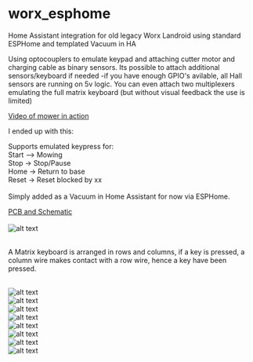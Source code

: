 # worx_esphome

Home Assistant integration for old legacy Worx Landroid using standard ESPHome and templated Vacuum in HA

Using optocouplers to emulate keypad and attaching cutter motor and charging cable as binary sensors.
Its possible to attach additional sensors/keyboard if needed -if you have enough GPIO's avilable, all Hall sensors are running on 5v logic.
You can even attach two multiplexers emulating the full matrix keyboard (but without visual feedback the use is limited)


[Video of mower in action](https://youtu.be/NY6L3iWkB_4)

I ended up with this:

Supports emulated keypress for:<br>
Start –> Mowing<br>
Stop -> Stop/Pause<br>
Home -> Return to base<br>
Reset -> Reset blocked by xx<br>
<br>
Simply added as a Vacuum in Home Assistant for now via ESPHome.

[PCB and Schematic](https://oshwlab.com/yodi/worx79x)
<br><br>
![alt text](https://github.com/Michael0yodi/worx_esphome/blob/main/worx_79x_pcb.png)

<br>
A Matrix keyboard is arranged in rows and columns, if a key is pressed, a column wire makes contact with a row wire, hence a key have been pressed.
<br>
<br>

![alt text](https://github.com/Michael0yodi/worx_esphome/blob/main/worx_79x_keypad.png)<br>
![alt text](https://github.com/Michael0yodi/worx_esphome/blob/main/worx-5v.png)<br>
![alt text](https://github.com/Michael0yodi/worx_esphome/blob/main/worx-charging.png)<br>
![alt text](https://github.com/Michael0yodi/worx_esphome/blob/main/worx-keyboard.png)<br>
![alt text](https://github.com/Michael0yodi/worx_esphome/blob/main/worx-motor.png)<br>
![alt text](https://github.com/Michael0yodi/worx_esphome/blob/main/worx-stop.png)<br>
![alt text](https://github.com/Michael0yodi/worx_esphome/blob/main/worx-ha1.png)<br>
![alt text](https://github.com/Michael0yodi/worx_esphome/blob/main/worx-ha2.png)<br>



